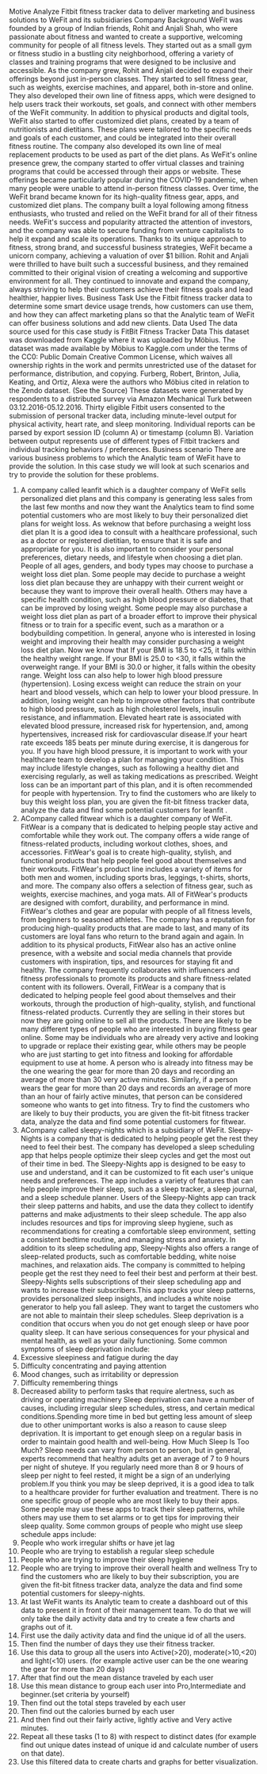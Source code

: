  Motive
 Analyze Fitbit fitness tracker data to deliver marketing and business solutions to WeFit and its
 subsidiaries
 Company Background
 WeFit was founded by a group of Indian friends, Rohit and Anjali Shah, who were passionate
 about fitness and wanted to create a supportive, welcoming community for people of all fitness
 levels. They started out as a small gym or fitness studio in a bustling city neighborhood, offering
 a variety of classes and training programs that were designed to be inclusive and accessible.
 As the company grew, Rohit and Anjali decided to expand their offerings beyond just in-person
 classes. They started to sell fitness gear, such as weights, exercise machines, and apparel, both
 in-store and online. They also developed their own line of fitness apps, which were designed to
 help users track their workouts, set goals, and connect with other members of the WeFit
 community.
 In addition to physical products and digital tools, WeFit also started to offer customized diet
 plans, created by a team of nutritionists and dietitians. These plans were tailored to the specific
 needs and goals of each customer, and could be integrated into their overall fitness routine. The
 company also developed its own line of meal replacement products to be used as part of the diet
 plans.
 As WeFit's online presence grew, the company started to offer virtual classes and training
 programs that could be accessed through their apps or website. These offerings became
 particularly popular during the COVID-19 pandemic, when many people were unable to attend
 in-person fitness classes.
 Over time, the WeFit brand became known for its high-quality fitness gear, apps, and customized
 diet plans. The company built a loyal following among fitness enthusiasts, who trusted and relied
 on the WeFit brand for all of their fitness needs. WeFit's success and popularity attracted the
 attention of investors, and the company was able to secure funding from venture capitalists to
 help it expand and scale its operations.
 Thanks to its unique approach to fitness, strong brand, and successful business strategies,
 WeFit became a unicorn company, achieving a valuation of over $1 billion. Rohit and Anjali were
 thrilled to have built such a successful business, and they remained committed to their original
 vision of creating a welcoming and supportive environment for all. They continued to innovate
 and expand the company, always striving to help their customers achieve their fitness goals and
 lead healthier, happier lives.
 Business Task
 Use the Fitbit fitness tracker data to determine some smart device usage trends, how customers
 can use them, and how they can affect marketing plans so that the Analytic team of WeFit can
 offer business solutions and add new clients.
Data Used
 The data source used for this case study is FitBit Fitness Tracker Data This dataset was
 downloaded from Kaggle where it was uploaded by Möbius.
 The dataset was made available by Möbius to Kaggle.com under the terms of the CC0: Public
 Domain Creative Common License, which waives all ownership rights in the work and permits
 unrestricted use of the dataset for performance, distribution, and copying. Furberg, Robert,
 Brinton, Julia, Keating, and Ortiz, Alexa were the authors who Möbius cited in relation to the
 Zendo dataset. (See the Source)
 These datasets were generated by respondents to a distributed survey via Amazon Mechanical
 Turk between 03.12.2016-05.12.2016. Thirty eligible Fitbit users consented to the submission of
 personal tracker data, including minute-level output for physical activity, heart rate, and sleep
 monitoring. Individual reports can be parsed by export session ID (column A) or timestamp
 (column B). Variation between output represents use of different types of Fitbit trackers and
 individual tracking behaviors / preferences.
 Business scenario
 There are various business problems to which the Analytic team of WeFit have to provide the
 solution. In this case study we will look at such scenarios and try to provide the solution for these
 problems.
 1. A company called leanfit which is a daughter company of WeFit sells personalized diet
 plans and this company is generating less sales from the last few months and now they
 want the Analytics team to find some potential customers who are most likely to buy their
 personalized diet plans for weight loss.
 As weknow that before purchasing a weight loss diet plan It is a good idea to consult with
 a healthcare professional, such as a doctor or registered dietitian, to ensure that it is safe
 and appropriate for you. It is also important to consider your personal preferences, dietary
 needs, and lifestyle when choosing a diet plan.
 People of all ages, genders, and body types may choose to purchase a weight loss diet
 plan. Some people may decide to purchase a weight loss diet plan because they are
 unhappy with their current weight or because they want to improve their overall health.
 Others may have a specific health condition, such as high blood pressure or diabetes,
 that can be improved by losing weight. Some people may also purchase a weight loss
 diet plan as part of a broader effort to improve their physical fitness or to train for a
 specific event, such as a marathon or a bodybuilding competition. In general, anyone who
 is interested in losing weight and improving their health may consider purchasing a weight
 loss diet plan.
 Now we know that If your BMI is 18.5 to <25, it falls within the healthy weight range. If
 your BMI is 25.0 to <30, it falls within the overweight range. If your BMI is 30.0 or higher,
 it falls within the obesity range.
Weight loss can also help to lower high blood pressure (hypertension). Losing excess
 weight can reduce the strain on your heart and blood vessels, which can help to lower
 your blood pressure. In addition, losing weight can help to improve other factors that
 contribute to high blood pressure, such as high cholesterol levels, insulin resistance, and
 inflammation.
 Elevated heart rate is associated with elevated blood pressure, increased risk for
 hypertension, and, among hypertensives, increased risk for cardiovascular disease.If your
 heart rate exceeds 185 beats per minute during exercise, it is dangerous for you. If you
 have high blood pressure, it is important to work with your healthcare team to develop a
 plan for managing your condition. This may include lifestyle changes, such as following a
 healthy diet and exercising regularly, as well as taking medications as prescribed. Weight
 loss can be an important part of this plan, and it is often recommended for people with
 hypertension.
 Try to find the customers who are likely to buy this weight loss plan, you are given the
 fit-bit fitness tracker data, analyze the data and find some potential customers for leanfit .
 2. ACompany called fitwear which is a daughter company of WeFit.
 FitWear is a company that is dedicated to helping people stay active and comfortable
 while they work out. The company offers a wide range of fitness-related products,
 including workout clothes, shoes, and accessories. FitWear's goal is to create
 high-quality, stylish, and functional products that help people feel good about themselves
 and their workouts.
 FitWear's product line includes a variety of items for both men and women, including
 sports bras, leggings, t-shirts, shorts, and more. The company also offers a selection of
 fitness gear, such as weights, exercise machines, and yoga mats. All of FitWear's
 products are designed with comfort, durability, and performance in mind.
 FitWear's clothes and gear are popular with people of all fitness levels, from beginners to
 seasoned athletes. The company has a reputation for producing high-quality products
 that are made to last, and many of its customers are loyal fans who return to the brand
 again and again.
 In addition to its physical products, FitWear also has an active online presence, with a
 website and social media channels that provide customers with inspiration, tips, and
 resources for staying fit and healthy. The company frequently collaborates with
 influencers and fitness professionals to promote its products and share fitness-related
 content with its followers.
 Overall, FitWear is a company that is dedicated to helping people feel good about
 themselves and their workouts, through the production of high-quality, stylish, and
 functional fitness-related products.
 Currently they are selling in their stores but now they are going online to sell all the
 products.
There are likely to be many different types of people who are interested in buying fitness
 gear online. Some may be individuals who are already very active and looking to upgrade
 or replace their existing gear, while others may be people who are just starting to get into
 fitness and looking for affordable equipment to use at home.
 A person who is already into fitness may be the one wearing the gear for more than 20
 days and recording an average of more than 30 very active minutes. Similarly, if a person
 wears the gear for more than 20 days and records an average of more than an hour of
 fairly active minutes, that person can be considered someone who wants to get into
 fitness.
 Try to find the customers who are likely to buy their products, you are given the fit-bit
 fitness tracker data, analyze the data and find some potential customers for fitwear.
 3. ACompany called sleepy-nights which is a subsidiary of WeFit.
 Sleepy-Nights is a company that is dedicated to helping people get the rest they need to
 feel their best. The company has developed a sleep scheduling app that helps people
 optimize their sleep cycles and get the most out of their time in bed.
 The Sleepy-Nights app is designed to be easy to use and understand, and it can be
 customized to fit each user's unique needs and preferences. The app includes a variety
 of features that can help people improve their sleep, such as a sleep tracker, a sleep
 journal, and a sleep schedule planner.
 Users of the Sleepy-Nights app can track their sleep patterns and habits, and use the
 data they collect to identify patterns and make adjustments to their sleep schedule. The
 app also includes resources and tips for improving sleep hygiene, such as
 recommendations for creating a comfortable sleep environment, setting a consistent
 bedtime routine, and managing stress and anxiety.
 In addition to its sleep scheduling app, Sleepy-Nights also offers a range of sleep-related
 products, such as comfortable bedding, white noise machines, and relaxation aids. The
 company is committed to helping people get the rest they need to feel their best and
 perform at their best.
 Sleepy-Nights sells subscriptions of their sleep scheduling app and wants to increase
 their subscribers.This app tracks your sleep patterns, provides personalized sleep
 insights, and includes a white noise generator to help you fall asleep. They want to target
 the customers who are not able to maintain their sleep schedules.
 Sleep deprivation is a condition that occurs when you do not get enough sleep or have
 poor quality sleep. It can have serious consequences for your physical and mental health,
 as well as your daily functioning.
 Some common symptoms of sleep deprivation include:
 1. Excessive sleepiness and fatigue during the day
 2. Difficulty concentrating and paying attention
 3. Mood changes, such as irritability or depression
 4. Difficulty remembering things
 5. Decreased ability to perform tasks that require alertness, such as driving or
 operating machinery
Sleep deprivation can have a number of causes, including irregular sleep schedules,
 stress, and certain medical conditions.Spending more time in bed but getting less amount
 of sleep due to other unimportant works is also a reason to cause sleep deprivation.
 It is important to get enough sleep on a regular basis in order to maintain good health and
 well-being. How Much Sleep Is Too Much? Sleep needs can vary from person to person,
 but in general, experts recommend that healthy adults get an average of 7 to 9 hours per
 night of shuteye. If you regularly need more than 8 or 9 hours of sleep per night to feel
 rested, it might be a sign of an underlying problem.If you think you may be sleep
 deprived, it is a good idea to talk to a healthcare provider for further evaluation and
 treatment.
 There is no one specific group of people who are most likely to buy their apps. Some
 people may use these apps to track their sleep patterns, while others may use them to
 set alarms or to get tips for improving their sleep quality. Some common groups of people
 who might use sleep schedule apps include:
 1. People who work irregular shifts or have jet lag
 2. People who are trying to establish a regular sleep schedule
 3. People who are trying to improve their sleep hygiene
 4. People who are trying to improve their overall health and wellness
 Try to find the customers who are likely to buy their subscription, you are given the fit-bit
 fitness tracker data, analyze the data and find some potential customers for
 sleepy-nights.
 4. At last WeFit wants its Analytic team to create a dashboard out of this data to present it in
 front of their management team.
 To do that we will only take the daily activity data and try to create a few charts and
 graphs out of it.
 1. First use the daily activity data and find the unique id of all the users.
 2. Then find the number of days they use their fitness tracker.
 3. Use this data to group all the users into Active(>20), moderate(>10,<20) and
 light(<10) users.
 (for example active user can be the one wearing the gear for more than 20 days)
 4. After that find out the mean distance traveled by each user
 5. Use this mean distance to group each user into Pro,Intermediate and
 beginner.(set criteria by yourself)
 6. Then find out the total steps traveled by each user
 7. Then find out the calories burned by each user
 8. And then find out their fairly active, lightly active and Very active minutes.
 9. Repeat all these tasks (1 to 8) with respect to distinct dates (for example find out
 unique dates instead of unique id and calculate number of users on that date).
 10. Use this filtered data to create charts and graphs for better visualization.

